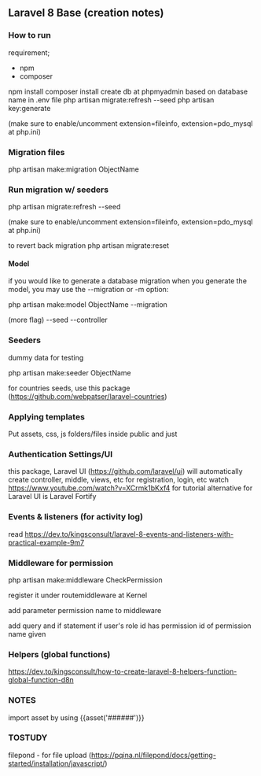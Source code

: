 ## Laravel 8 Base (creation notes)

### How to run

requirement;
- npm
- composer

npm install
composer install
create db at phpmyadmin based on database name in .env file
php artisan migrate:refresh --seed
php artisan key:generate

(make sure to enable/uncomment extension=fileinfo, extension=pdo_mysql at php.ini)

### Migration files
php artisan make:migration ObjectName

### Run migration w/ seeders
php artisan migrate:refresh --seed

(make sure to enable/uncomment extension=fileinfo, extension=pdo_mysql at php.ini)

to revert back migration
php artisan migrate:reset 

#### Model
if you would like to generate a database migration when you generate the model, you may use the --migration or -m option:

php artisan make:model ObjectName --migration

(more flag)
--seed
--controller

### Seeders
dummy data for testing

php artisan make:seeder ObjectName

for countries seeds, use this package (https://github.com/webpatser/laravel-countries)

### Applying templates
Put assets, css, js folders/files inside public and just 

### Authentication Settings/UI

this package, Laravel UI (https://github.com/laravel/ui) will automatically create controller, middle, views, etc for registration, login, etc
watch https://www.youtube.com/watch?v=XCrmk1bKxf4 for tutorial
alternative for Laravel UI is Laravel Fortify

### Events & listeners (for activity log)

read https://dev.to/kingsconsult/laravel-8-events-and-listeners-with-practical-example-9m7

### Middleware for permission

php artisan make:middleware CheckPermission

register it under routemiddleware at Kernel

add parameter permission name to middleware

add query and if statement if user's role id has permission id of permission name given 

### Helpers (global functions)

https://dev.to/kingsconsult/how-to-create-laravel-8-helpers-function-global-function-d8n

### NOTES
import asset by using {{asset('######')}}  

### TOSTUDY
filepond - for file upload (https://pqina.nl/filepond/docs/getting-started/installation/javascript/)
